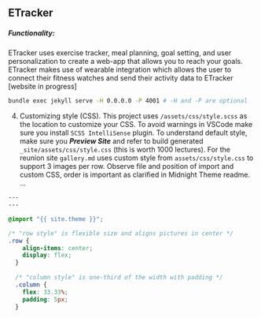 ## ETracker

##### Functionality:

ETracker uses exercise tracker, meal planning, goal setting, and user personalization to create a web-app that allows you to reach your goals. ETracker makes use of wearable integration which allows the user to connect their fitness watches and send their activity data to ETracker [website in progress]



```bash
bundle exec jekyll serve -H 0.0.0.0 -P 4001 # -H and -P are optional
```

4. Customizing style (CSS).  This project uses `/assets/css/style.scss` as the location to customize your CSS. To avoid warnings in VSCode make sure you install `SCSS IntelliSense` plugin.  To understand default style, make sure you ***Preview Site*** and refer to build generated `_site/assets/css/style.css` (this is worth 1000 lectures).  For the reunion site `gallery.md` uses custom style from `assets/css/style.css` to support 3 images per row.  Observe file and position of import and custom CSS, order is important as clarified in Midnight Theme readme. ...

```css
---
---

@import "{{ site.theme }}";

/* "row style" is flexible size and aligns pictures in center */
.row {
    align-items: center;
    display: flex;
  }
  
  /* "column style" is one-third of the width with padding */
  .column {
    flex: 33.33%;
    padding: 5px;
  }
```

